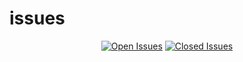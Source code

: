 # issues
<p align="center">
<a href="https://github.com/StreamProtect/issues/issues?q=is%3Aopen+is%3Aissue"><img src="https://img.shields.io/github/issues-raw/StreamProtect/issues/Bugs.svg?label=Open%20issues" alt="Open Issues"></a>
<a href="https://github.com/StreamProtect/issues/issues?q=is%3Aissue+is%3Aclosed"><img src="https://img.shields.io/github/issues-closed-raw/StreamProtect/issues/Bugs.svg?label=Closed%20Issues" alt="Closed Issues"></a>
</p>
